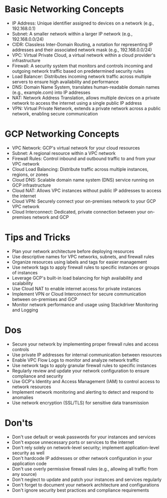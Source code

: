 
# Basic Networking Concepts
- IP Address: Unique identifier assigned to devices on a network (e.g., 192.168.0.1)
- Subnet: A smaller network within a larger IP network (e.g., 192.168.0.0/24)
- CIDR: Classless Inter-Domain Routing, a notation for representing IP addresses and their associated network mask (e.g., 192.168.0.0/24)
- VPC: Virtual Private Cloud, a virtual network within a cloud provider's infrastructure
- Firewall: A security system that monitors and controls incoming and outgoing network traffic based on predetermined security rules
- Load Balancer: Distributes incoming network traffic across multiple servers to ensure high availability and performance
- DNS: Domain Name System, translates human-readable domain names (e.g., example.com) into IP addresses
- NAT: Network Address Translation, allows multiple devices on a private network to access the internet using a single public IP address
- VPN: Virtual Private Network, extends a private network across a public network, enabling secure communication

# GCP Networking Concepts
- VPC Network: GCP's virtual network for your cloud resources
- Subnet: A regional resource within a VPC network
- Firewall Rules: Control inbound and outbound traffic to and from your VPC network
- Cloud Load Balancing: Distribute traffic across multiple instances, regions, or zones
- Cloud DNS: Scalable domain name system (DNS) service running on GCP infrastructure
- Cloud NAT: Allows VPC instances without public IP addresses to access the internet
- Cloud VPN: Securely connect your on-premises network to your GCP VPC network
- Cloud Interconnect: Dedicated, private connection between your on-premises network and GCP

# Tips and Tricks
- Plan your network architecture before deploying resources
- Use descriptive names for VPC networks, subnets, and firewall rules
- Organize resources using labels and tags for easier management
- Use network tags to apply firewall rules to specific instances or groups of instances
- Leverage GCP's built-in load balancing for high availability and scalability
- Use Cloud NAT to enable internet access for private instances
- Implement VPN or Cloud Interconnect for secure communication between on-premises and GCP
- Monitor network performance and usage using Stackdriver Monitoring and Logging

# Dos
- Secure your network by implementing proper firewall rules and access controls
- Use private IP addresses for internal communication between resources
- Enable VPC Flow Logs to monitor and analyze network traffic
- Use network tags to apply granular firewall rules to specific instances
- Regularly review and update your network configuration to ensure compliance and security
- Use GCP's Identity and Access Management (IAM) to control access to network resources
- Implement network monitoring and alerting to detect and respond to anomalies
- Use network encryption (SSL/TLS) for sensitive data transmission

# Don'ts
- Don't use default or weak passwords for your instances and services
- Don't expose unnecessary ports or services to the internet
- Don't rely solely on network-level security; implement application-level security as well
- Don't hardcode IP addresses or other network configuration in your application code
- Don't use overly permissive firewall rules (e.g., allowing all traffic from any source)
- Don't neglect to update and patch your instances and services regularly
- Don't forget to document your network architecture and configurations
- Don't ignore security best practices and compliance requirements

